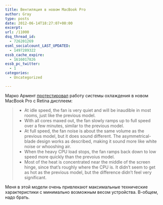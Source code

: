 ```yaml
---
title: Вентиляция в новом MacBook Pro
author: Gray
type: posts
date: 2012-06-14T18:27:07+00:00
excerpt:
url: /11000
dsq_thread_id:
  - 726201269
esml_socialcount_LAST_UPDATED:
  - 1497289322
essb_cache_expire:
  - 1616017826
essb_pc_twitter:
  - 1
categories:
  - Uncategorized

---
```








Марко Армент [протестировал][1] работу системы охлаждения в новом MacBook Pro с Retina дисплеем:

>   * At idle speed, the fan is very quiet and will be inaudible in most rooms, just like the previous model.
>   * With all cores maxed out, the fan slowly ramps up to full speed over a few minutes, similar to the previous model.
>   * At full speed, the fan noise is about the same volume as the previous model, but it does sound different. The asymmetrical-blade design works as described, making it sound more like white noise or whooshing air.
>   * When the heavy CPU load stops, the fan ramps back down to low speed more quickly than the prevoius model.
>   * Most of the heat is concentrated near the middle of the screen hinge, since that’s roughly where the CPU is. It didn’t seem to get as hot as the previous model, but the difference didn’t feel very significant.

Меня в этой модели очень привлекают максимальные технические характеристики с минимально возможным весом устройства. В-общем, надо брать.

 [1]: http://www.marco.org/2012/06/14/retina-macbook-pro-heat-fan-noise